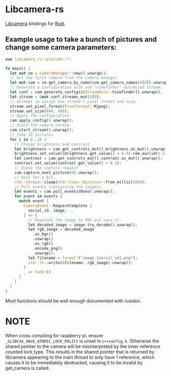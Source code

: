 # Libcamera-rs
[Libcamera](https://www.libcamera.org/) bindings for [Rust](https://www.rust-lang.org/).

## Example usage to take a bunch of pictures and change some camera parameters:
```rust
use libcamera_rs::prelude::*;

fn main() {
  let mut cm = CameraManager::new().unwrap();
  // Get the first camera from the camera manager.
  let mut cam = cm.get_camera_by_name(&cm.get_camera_names()[0]).unwrap();
  // Generate a configuration with one "viewfinder" optimized stream.
  let conf = cam.generate_config(&[StreamRole::Viewfinder]).unwrap();
  let stream = &mut conf.streams_mut()[0];
  // Attempt to assign the stream's pixel format and size.
  stream.set_pixel_format(PixelFormat::Mjpeg);
  stream.set_size(640, 480);
  // Apply the configuration.
  cam.apply_config().unwrap();
  // Start the camera stream.
  cam.start_stream().unwrap();
  // Take 10 pictures
  for i in 0..10 {
    // Change brightness and contrast
    let brightness = cam.get_controls_mut().brightness.as_mut().unwrap();
    brightness.set_value((brightness.get_value() + 0.9).rem_euclid(1.5) - 0.5);
    let contrast = cam.get_controls_mut().contrast.as_mut().unwrap();
    contrast.set_value(contrast.get_value() + 0.1);
    // Queue the capture request
    cam.capture_next_picture(0).unwrap();
    // Wait for a bit.
    std::thread::sleep(std::time::Duration::from_millis(200));
    // Poll events (containing the images)
    let events = cam.poll_events(None).unwrap();
    for event in events {
      match event {
        CameraEvent::RequestComplete {
          serial_id, image, ..
        } => {
          // Reencode the image to PNG and save it.
          let decoded_image = image.try_decode().unwrap();
          let rgb_image = decoded_image
            .as_bgr()
            .unwrap()
            .as_rgb()
            .encode_png()
            .unwrap();
          let filename = format!("image_{serial_id}.png");
          std::fs::write(&filename, rgb_image).unwrap();
        }
        _ => todo!()
      }
    }
  }
}
```

Most functions should be well enough documented with rustdoc.

# NOTE

When cross compiling for raspberry pi, ensure `_GLIBCXX_HAVE_ATOMIC_LOCK_POLICY` is unset in `c++config.h`.
Otherwise the shared pointer to the camera will be misinterpreted by the inner reference counted lock type.
This results in the shared pointer that is returned by libcamera appearing to the main thread to only have 1 reference,
which causes it to be immediately destructed, causing it to be invalid by get_camera is called.
